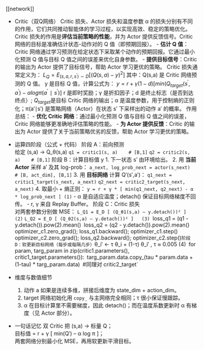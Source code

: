 [[network]]
- Critic（双Q网络）
	Critic 损失、Actor 损失和温度参数 α 的损失分别有不同的作用，它们共同推动智能体的学习过程，以实现高效、稳定的策略优化。
	Critic 损失的作用是**评估当前策略的性能**，并为 Actor 提供反馈信号。Critic 网络的目标是准确估计状态-动作对的 Q 值（即预期回报）。
		- **估计 Q 值**：Critic 网络通过学习预测在给定状态下采取某个动作的预期回报。它通过最小化预测 Q 值与目标 Q 值之间的误差来优化自身参数。
		- **提供目标信号**：Critic 的输出为 Actor 提供了目标信号，帮助 Actor 学习更优的策略。
	Critic 损失通常定义为： $L_Q​=E_{(s,a,r,s^′)∼D}​[(Q(s,a)−y)^2]$
		其中：Q(s,a) 是 Critic 网络预测的 Q 值。
			y 是目标 Q 值，计算公式为：
			$y=r+γ(1−d)[min(Q_{target​}(s^′,a^′)−αlogπ(a^′∣s^′)]$
			r 是即时奖励；γ 是折扣因子；d 是终止标志（是否到达终点）; $Q_{target​ }$是目标 Critic 网络的输出；α 是温度参数，用于控制熵的正则化；π(a′∣s′) 是策略网络（Actor）在状态 s′ 下采样出的动作 a′ 的概率。
	作用总结：
		- **优化 Critic 网络**：通过最小化预测 Q 值与目标 Q 值之间的误差，Critic 网络能够更准确地评估策略的性能。
		- **为 Actor 提供反馈**：Critic 的输出为 Actor 提供了关于当前策略优劣的反馈，帮助 Actor 学习更优的策略。
		
	
- 运算四阶段（公式 + 代码）
	阶段 A：前向预测  
		给定 (s,a) → Q_θ(s,a)
		`q1 = critic1(s, a)    # [B,1]`
		`q2 = critic2(s, a)    # [B,1]`
	阶段 B：计算目标值 y
		1. 下一状态 s′ 由环境给出。
		2. 用 **当前 Actor** 采样 a′ 及其 log-prob：
			`a_next, log_prob_next = actor(s_next)   # [B, act_dim], [B,1]`
		3. 用 **目标网络** 计算 Q′(s′,a′)：
			`q1_next = critic1_target(s_next, a_next)`
			`q2_next = critic2_target(s_next, a_next)`
		4. 取最小 + 熵正则：
			`y = r + γ * [ min(q1_next, q2_next) - α * log_prob_next ] (1)`
			- α 是自适应温度；detach() 保证目标网络梯度不回传。
			- r, γ 来自 Replay Buffer。
	阶段 C：Critic 损失  
		对两套参数分别做 MSE：
		`L_Q1 = E_D [ (Q_θ1(s,a) – y.detach())² ]   (2)`
		`L_Q2 = E_D [ (Q_θ2(s,a) – y.detach())² ]   (3)
		`loss_q1 = (q1 - y.detach()).pow(2).mean()`
		`loss_q2 = (q2 - y.detach()).pow(2).mean()`
		`optimizer_c1.zero_grad(); loss_q1.backward(); optimizer_c1.step()`
		`optimizer_c2.zero_grad(); loss_q2.backward(); optimizer_c2.step()`
	阶段 D：软更新目标网络（每步或每隔几步）
		`θ_i′ ← τ θ_i + (1-τ) θ_i′ , τ ≈ 0.005 (4)`
		`for param, targ_param in zip(critic1.parameters(), critic1_target.parameters()):`
			`targ_param.data.copy_(tau * param.data + (1-tau) * targ_param.data)`
			`#同理对 critic2_target`

- 维度与数值细节
	1. 动作 a 如果是连续多维，拼接后维度为 state_dim + action_dim。
	2. target 网络初始化用 `copy_` 与主网络完全相同；τ 很小保证慢跟踪。
	3. α 在目标计算里不需要梯度，因此 detach()；而在温度系数更新时 α 有梯度（见 Actor 部分）。
- 一句话记忆
	双 Critic 把 (s,a) → 标量 Q；  
	目标值 = r + γ [ min(Q′) – α log π ]；  
	两套网络分别最小化 MSE，再用软更新平滑目标。